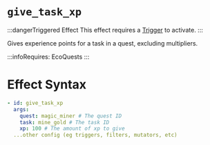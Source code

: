 # `give_task_xp`
:::dangerTriggered Effect
This effect requires a [Trigger](https://plugins.auxilor.io/effects/all-triggers) to activate.
:::

Gives experience points for a task in a quest, excluding multipliers.

:::infoRequires:
EcoQuests
:::

# Effect Syntax

```yaml
- id: give_task_xp
  args:
    quest: magic_miner # The quest ID
    task: mine_gold # The task ID
    xp: 100 # The amount of xp to give
  ...other config (eg triggers, filters, mutators, etc)
```
